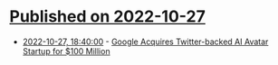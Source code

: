 # [Published on 2022-10-27](index.md)

* [2022-10-27, 18:40:00](https://tech.slashdot.org/story/22/10/27/189244/google-acquires-twitter-backed-ai-avatar-startup-for-100-million?utm_source=rss1.0mainlinkanon&utm_medium=feed) - [Google Acquires Twitter-backed AI Avatar Startup for $100 Million](https://tech.slashdot.org/story/22/10/27/189244/google-acquires-twitter-backed-ai-avatar-startup-for-100-million?utm_source=rss1.0mainlinkanon&utm_medium=feed)
